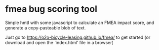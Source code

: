 # fmea bug scoring tool

Simple hmtl with some javascript to calculate an FMEA impact score, and generate a copy-pasteable blob of text.

Just go to https://o2o-bicycle-leasing.github.io/fmea/ to get started 
(or download and open the 'index.html' file in a browser)
